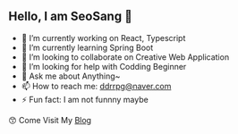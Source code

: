 ## Hello, I am SeoSang  👋

   
   
- 🔭 I’m currently working on React, Typescript
- 🌱 I’m currently learning Spring Boot
- 👯 I’m looking to collaborate on Creative Web Application
- 🤔 I’m looking for help with Codding Beginner
- 💬 Ask me about Anything~
- 📫 How to reach me: ddrrpg@naver.com
- ⚡ Fun fact: I am not funnny maybe

😙 Come Visit My [Blog](http://programming119.tistory.com)

